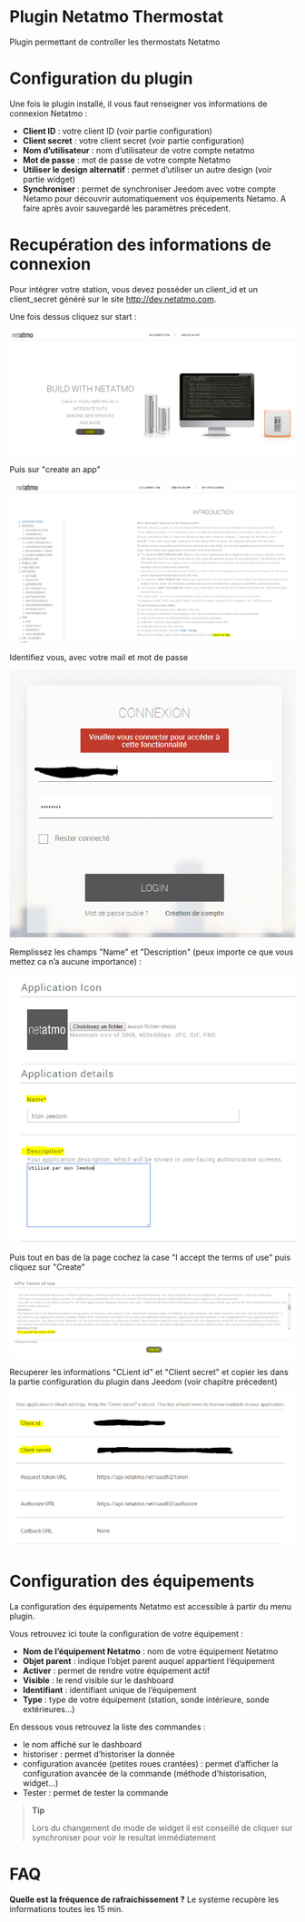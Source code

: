 # Plugin Netatmo Thermostat

Plugin permettant de controller les thermostats Netatmo

# Configuration du plugin 

Une fois le plugin installé, il vous faut renseigner vos informations de connexion Netatmo :

-   **Client ID** : votre client ID (voir partie configuration)
-   **Client secret** : votre client secret (voir partie configuration)
-   **Nom d’utilisateur** : nom d’utilisateur de votre compte netatmo
-   **Mot de passe** : mot de passe de votre compte Netatmo
-   **Utiliser le design alternatif** : permet d’utiliser un autre design (voir partie widget)
-   **Synchroniser** : permet de synchroniser Jeedom avec votre compte Netamo pour découvrir automatiquement vos équipements Netamo. A faire après avoir sauvegardé les paramètres précedent.

# Recupération des informations de connexion 

Pour intégrer votre station, vous devez posséder un client\_id et un client\_secret généré sur le site <http://dev.netatmo.com>.

Une fois dessus cliquez sur start :

![netatmoWeather10](./images/netatmoWeather10.png)

Puis sur "create an app"

![netatmoWeather11](./images/netatmoWeather11.png)

Identifiez vous, avec votre mail et mot de passe

![netatmoWeather12](./images/netatmoWeather12.png)

Remplissez les champs "Name" et "Description" (peux importe ce que vous mettez ca n’a aucune importance) :

![netatmoWeather13](./images/netatmoWeather13.png)

Puis tout en bas de la page cochez la case "I accept the terms of use" puis cliquez sur "Create"

![netatmoWeather14](./images/netatmoWeather14.png)

Recuperer les informations "CLient id" et "Client secret" et copier les dans la partie configuration du plugin dans Jeedom (voir chapitre précedent)

![netatmoWeather15](./images/netatmoWeather15.png)

# Configuration des équipements 

La configuration des équipements Netatmo est accessible à partir du menu plugin.

Vous retrouvez ici toute la configuration de votre équipement :

-   **Nom de l’équipement Netatmo** : nom de votre équipement Netatmo
-   **Objet parent** : indique l’objet parent auquel appartient l’équipement
-   **Activer** : permet de rendre votre équipement actif
-   **Visible** : le rend visible sur le dashboard
-   **Identifiant** : identifiant unique de l’équipement
-   **Type** : type de votre équipement (station, sonde intérieure, sonde extérieures…​)

En dessous vous retrouvez la liste des commandes :

-   le nom affiché sur le dashboard
-   historiser : permet d’historiser la donnée
-   configuration avancée (petites roues crantées) : permet d’afficher la configuration avancée de la commande (méthode d’historisation, widget…)
-   Tester : permet de tester la commande

> **Tip**
>
> Lors du changement de mode de widget il est conseillé de cliquer sur synchroniser pour voir le resultat immédiatement

# FAQ 

**Quelle est la fréquence de rafraichissement ?**
Le systeme recupère les informations toutes les 15 min.
